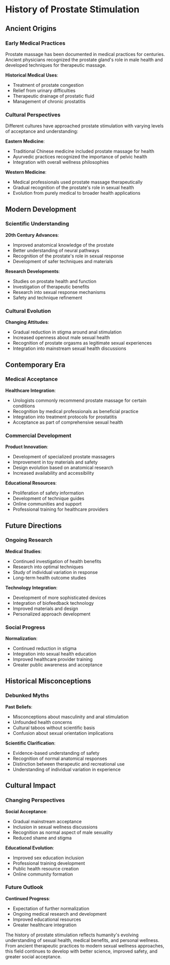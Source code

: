 # History of Prostate Stimulation

## Ancient Origins

### Early Medical Practices

Prostate massage has been documented in medical practices for centuries. Ancient physicians recognized the prostate gland's role in male health and developed techniques for therapeutic massage.

**Historical Medical Uses**:
- Treatment of prostate congestion
- Relief from urinary difficulties
- Therapeutic drainage of prostatic fluid
- Management of chronic prostatitis

### Cultural Perspectives

Different cultures have approached prostate stimulation with varying levels of acceptance and understanding:

**Eastern Medicine**:
- Traditional Chinese medicine included prostate massage for health
- Ayurvedic practices recognized the importance of pelvic health
- Integration with overall wellness philosophies

**Western Medicine**:
- Medical professionals used prostate massage therapeutically
- Gradual recognition of the prostate's role in sexual health
- Evolution from purely medical to broader health applications

## Modern Development

### Scientific Understanding

**20th Century Advances**:
- Improved anatomical knowledge of the prostate
- Better understanding of neural pathways
- Recognition of the prostate's role in sexual response
- Development of safer techniques and materials

**Research Developments**:
- Studies on prostate health and function
- Investigation of therapeutic benefits
- Research into sexual response mechanisms
- Safety and technique refinement

### Cultural Evolution

**Changing Attitudes**:
- Gradual reduction in stigma around anal stimulation
- Increased openness about male sexual health
- Recognition of prostate orgasms as legitimate sexual experiences
- Integration into mainstream sexual health discussions

## Contemporary Era

### Medical Acceptance

**Healthcare Integration**:
- Urologists commonly recommend prostate massage for certain conditions
- Recognition by medical professionals as beneficial practice
- Integration into treatment protocols for prostatitis
- Acceptance as part of comprehensive sexual health

### Commercial Development

**Product Innovation**:
- Development of specialized prostate massagers
- Improvement in toy materials and safety
- Design evolution based on anatomical research
- Increased availability and accessibility

**Educational Resources**:
- Proliferation of safety information
- Development of technique guides
- Online communities and support
- Professional training for healthcare providers

## Future Directions

### Ongoing Research

**Medical Studies**:
- Continued investigation of health benefits
- Research into optimal techniques
- Study of individual variation in response
- Long-term health outcome studies

**Technology Integration**:
- Development of more sophisticated devices
- Integration of biofeedback technology
- Improved materials and design
- Personalized approach development

### Social Progress

**Normalization**:
- Continued reduction in stigma
- Integration into sexual health education
- Improved healthcare provider training
- Greater public awareness and acceptance

## Historical Misconceptions

### Debunked Myths

**Past Beliefs**:
- Misconceptions about masculinity and anal stimulation
- Unfounded health concerns
- Cultural taboos without scientific basis
- Confusion about sexual orientation implications

**Scientific Clarification**:
- Evidence-based understanding of safety
- Recognition of normal anatomical responses
- Distinction between therapeutic and recreational use
- Understanding of individual variation in experience

## Cultural Impact

### Changing Perspectives

**Social Acceptance**:
- Gradual mainstream acceptance
- Inclusion in sexual wellness discussions
- Recognition as normal aspect of male sexuality
- Reduced shame and stigma

**Educational Evolution**:
- Improved sex education inclusion
- Professional training development
- Public health resource creation
- Online community formation

### Future Outlook

**Continued Progress**:
- Expectation of further normalization
- Ongoing medical research and development
- Improved educational resources
- Greater healthcare integration

The history of prostate stimulation reflects humanity's evolving understanding of sexual health, medical benefits, and personal wellness. From ancient therapeutic practices to modern sexual wellness approaches, this field continues to develop with better science, improved safety, and greater social acceptance.